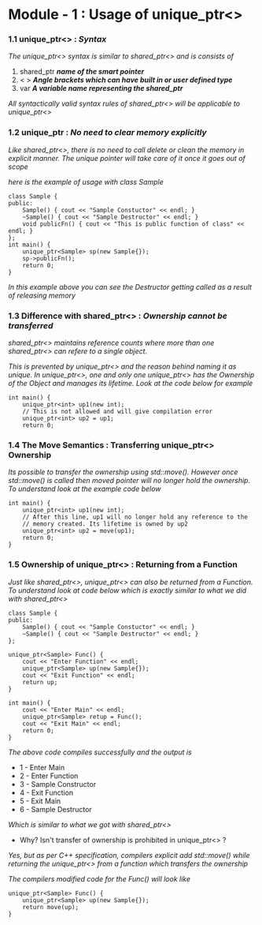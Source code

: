 # Module - 1 : Usage of unique_ptr<>

### 1.1 unique_ptr<> : *Syntax*

*The unique_ptr<> syntax is similar to shared_ptr<> and is consists of*

1. shared_ptr  ***name of the smart pointer***
2. < > ***Angle brackets which can have built in or user defined type***
3. var ***A variable name representing the shared_ptr***

*All syntactically valid syntax rules of shared_ptr<> will be applicable to unique_ptr<>*

### 1.2 unique_ptr : *No need to clear memory explicitly*

*Like shared_ptr<>, there is no need to call delete or clean the memory in explicit manner. The unique pointer  will take care of it once it goes out of scope*

*here is the example of usage with class Sample*

```
class Sample {
public:
	Sample() { cout << "Sample Constuctor" << endl; }
	~Sample() { cout << "Sample Destructor" << endl; }
	void publicFn() { cout << "This is public function of class" << endl; }
};
int main() {
	unique_ptr<Sample> sp(new Sample{});
	sp->publicFn();
	return 0;
}

```
*In this example above you can see the Destructor getting called as a result of releasing memory*

### 1.3 Difference with shared_ptr<> : *Ownership cannot be transferred*

*shared_ptr<> maintains reference counts where more than one shared_ptr<> can refere to a single object.*

*This is prevented by unique_ptr<> and the reason behind naming it as unique. In unique_ptr<>, one and only one unique_ptr<> has the Ownership of the Object and manages its lifetime. Look at the code below for example*

```
int main() {
	unique_ptr<int> up1(new int);
	// This is not allowed and will give compilation error
	unique_ptr<int> up2 = up1;
	return 0;

```

### 1.4 The Move Semantics : Transferring unique_ptr<> Ownership

*Its possible to transfer the ownership using std::move(). However once std::move() is called then moved pointer will no longer hold the ownership. To understand look at the example code below*

```
int main() {
	unique_ptr<int> up1(new int);
	// After this line, up1 will no longer hold any reference to the
	// memory created. Its lifetime is owned by up2
	unique_ptr<int> up2 = move(up1);
	return 0;
}

```

### 1.5 Ownership of unique_ptr<> : Returning from a Function

*Just like shared_ptr<>, unique_ptr<> can also be returned from a Function. To understand look at code below which is exactly similar to what we did with shared_ptr<>*

```
class Sample {
public:
	Sample() { cout << "Sample Constuctor" << endl; }
	~Sample() { cout << "Sample Destructor" << endl; }
};

unique_ptr<Sample> Func() {
	cout << "Enter Function" << endl;
	unique_ptr<Sample> up(new Sample{});
	cout << "Exit Function" << endl;
	return up;
}

int main() {
	cout << "Enter Main" << endl;
	unique_ptr<Sample> retup = Func();
	cout << "Exit Main" << endl;
	return 0;
}

```
*The above code compiles successfully and the output is*

* 1 - Enter Main
* 2 - Enter Function
* 3 - Sample Constructor
* 4 - Exit Function
* 5 - Exit Main
* 6 - Sample Destructor

*Which is similar to what we got with shared_ptr<>*

* Why? Isn't transfer of ownership is prohibited in unique_ptr<> ?

*Yes, but as per C++ specification, compilers explicit add std::move() while returning the unique_ptr<> from a function which transfers the ownership*

*The compilers modified code for the Func() will look like*

```
unique_ptr<Sample> Func() {
	unique_ptr<Sample> up(new Sample{});
	return move(up);
}

```
